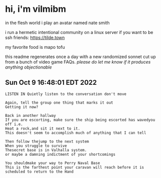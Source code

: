 # hi, i'm vilmibm

in the flesh world i play an avatar named nate smith

i run a hermetic intentional community on a linux server if you want to be ssh friends: https://tilde.town

my favorite food is mapo tofu

this readme regenerates once a day with a new randomized sonnet cut up from a bunch of video game FAQs.
_please do let me know if it produces anything objectionable_

## Sun Oct  9 16:48:01 EDT 2022

    LISTEN IN Quietly listen to the conversation don't move
    
    Again, tell the group one thing that marks it out
    Getting it now?
    
    Back in another hallway
    If you are escorting, make sure the ship being escorted has wavedyou off i.e.
    Heat a rock,and sit it next to it.
    This doesn't seem to accomplish much of anything that I can tell
    
    Then follow thejump to the next system
    When you struggle to survive
    Thesecret base is in Valhalla system.
    or maybe a damning indictment of your shortcomings
    
    You shouldmake your way to Perry Naval Base
    This is the farthest point your caravan will reach before it is scheduled to return to the Hand
